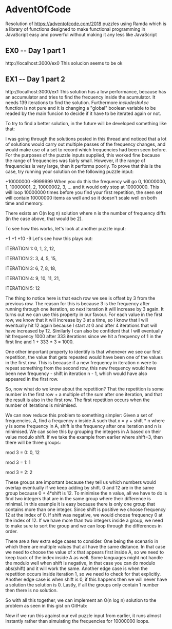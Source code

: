 # AdventOfCode

Resolution of https://adventofcode.com/2018 puzzles using Ramda which is a library of functions designed to make functional programming in JavaScript easy and powerful without making it any less like JavaScript

## EX0 -- Day 1 part 1
http://localhost:3000/ex0
This solucion seems to be ok


## EX1 -- Day 1 part 2
http://localhost:3000/ex1
This solution has a low performance, because has an accumulator and tries to find the frecuency inside the acumulator. It needs 139 iterations to find the solution.
Furthermore *includesInAcc* function is not pure and it is changing a "global" boolean variable to be readed by the main funcion to decide if it have to be iterated again or not.

To try to find a better solution, in the future will be developed something like that:

I was going through the solutions posted in this thread and noticed that a lot of solutions would carry out multiple passes of the frequency changes, and would make use of a set to record which frequencies had been seen before. For the purposes of the puzzle inputs supplied, this worked fine because the range of frequencies was fairly small. However, if the range of frequencies is very large, then it performs poorly. To prove that this is the case, try running your solution on the following puzzle input:

+10000000
-9999999
When you do this the frequency will go 0, 10000000, 1, 10000001, 2, 10000002, 3, ... and it would only stop at 10000000. This will loop 10000000 times before you find your first repetition, the seen set will contain 10000000 items as well and so it doesn't scale well on both time and memory.

There exists an O(n log n) solution where n is the number of frequency diffs (in the case above, that would be 2).

To see how this works, let's look at another puzzle input:

+1
+1
+10
-9
Let's see how this plays out:

ITERATION 1: 0, 1, 2, 12,

ITERATION 2: 3, 4, 5, 15,

ITERATION 3: 6, 7, 8, 18,

ITERATION 4: 9, 10, 11, 21,

ITERATION 5: 12

The thing to notice here is that each row we see is offset by 3 from the previous row. The reason for this is because 3 is the frequency after running through one iteration, so next iteration it will increase by 3 again. It turns out we can use this property in our favour. For each value in the first row, we know that it will increase by 3 at a time, so I know that I will eventually hit 12 again because I start at 0 and after 4 iterations that will have increased by 12. Similarly I can also be confident that I will eventually hit frequency 1000 after 333 iterations since we hit a frequency of 1 in the first line and 1 + 333 * 3 = 1000.

One other important property to identify is that whenever we see our first repetition, the value that gets repeated would have been one of the values in the first row. This is because if a new frequency in iteration n were to repeat something from the second row, this new frequency would have been new frequency - shift in iteration n - 1, which would have also appeared in the first row.

So, now what do we know about the repetition? That the repetition is some number in the first row + a multiple of the sum after one iteration, and that the result is also in the first row. The first repetition occurs when the number of iterations is minimised.

We can now reduce this problem to something simpler: Given a set of frequencies, A, find a frequency x inside A such that x = y + shift * n where y is some frequency in A, shift is the frequency after one iteration and n is minimised. We can solve this by grouping the integers in A based on their value modulo shift. If we take the example from earlier where shift=3, then there will be three groups:

mod 3 = 0: 0, 12

mod 3 = 1: 1

mod 3 = 2: 2

These groups are important because they tell us which numbers would overlap eventually if we keep adding by shift. 0 and 12 are in the same group because 0 + 4*shift is 12. To minimise the n value, all we have to do is find two integers that are in the same group where their difference is minimal. In this example it is easy because there is only one group that contains more than one integer. Since shift is positive we choose frequency 12 at the index of 0. If shift was negative, we would choose frequency 0 at the index of 12. If we have more than two integers inside a group, we need to make sure to sort the group and we can loop through the differences in order.

There are a few extra edge cases to consider. One being the scenario in which there are multiple values that all have the same distance. In that case we need to choose the value of x that appears first inside A, so we need to keep track of the index inside A as well. Some languages might not handle the modulo well when shift is negative, in that case you can do modulo abs(shift) and it will work the same. Another edge case is when the repetition occurs inside iteration 1, so we need to check for that explicitly. Another edge case is when shift is 0, if this happens then we will never have a solution the solution is 0. Lastly, if all the groups only contain 1 number then there is no solution.

So with all this together, we can implement an O(n log n) solution to the problem as seen in this gist on GitHub:

Now if we run this against our evil puzzle input from earlier, it runs almost instantly rather than simulating the frequencies for 10000000 loops.

